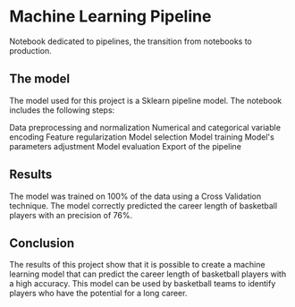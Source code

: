 # Machine Learning Pipeline
Notebook dedicated to pipelines, the transition from notebooks to production.

## The model

The model used for this project is a Sklearn pipeline model. The notebook includes the following steps:

Data preprocessing and normalization
Numerical and categorical variable encoding
Feature regularization
Model selection
Model training
Model's parameters adjustment
Model evaluation
Export of the pipeline

## Results

The model was trained on 100% of the data using a Cross Validation technique. The model correctly predicted the career length of basketball players with an precision of 76%.

## Conclusion

The results of this project show that it is possible to create a machine learning model that can predict the career length of basketball players with a high accuracy. This model can be used by basketball teams to identify players who have the potential for a long career.
